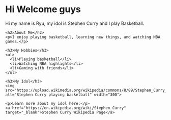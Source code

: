 <!DOCTYPE html>
<html>
  <body>
    <h1>Hi Welcome guys</h1>
    <p>Hi my name is Ryu, my idol is Stephen Curry and I play Basketball.</p>

    <h2>About Me</h2>
    <p>I enjoy playing basketball, learning new things, and watching NBA games.</p>

    <h3>My Hobbies</h3>
    <ul>
      <li>Playing basketball</li>
      <li>Watching NBA highlights</li>
      <li>Gaming with friends</li>
    </ul>

    <h3>My Idol</h3>
    <img src="https://upload.wikimedia.org/wikipedia/commons/8/89/Stephen_Curry_dribbling_2019.jpg" alt="Stephen Curry playing basketball" width="300">

    <p>Learn more about my idol here:</p>
    <a href="https://en.wikipedia.org/wiki/Stephen_Curry" target="_blank">Stephen Curry Wikipedia Page</a>
  </body>
</html>

